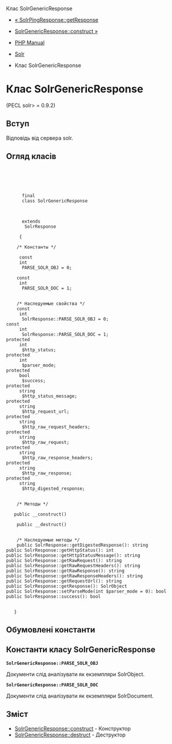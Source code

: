 Клас SolrGenericResponse

-   [« SolrPingResponse::getResponse](solrpingresponse.getresponse.md)
    
-   [SolrGenericResponse::construct »](solrgenericresponse.construct.md)
    
-   [PHP Manual](index.md)
    
-   [Solr](book.solr.md)
    
-   Клас SolrGenericResponse
    

# Клас SolrGenericResponse

(PECL solr> = 0.9.2)

## Вступ

Відповідь від сервера solr.

## Огляд класів

```classsynopsis



    
     
      final
      class SolrGenericResponse
     

     
      extends
       SolrResponse
     
     {

    /* Константы */
    
     const
     int
      PARSE_SOLR_OBJ = 0;

    const
     int
      PARSE_SOLR_DOC = 1;


    /* Наследуемые свойства */
    const
     int
      SolrResponse::PARSE_SOLR_OBJ = 0;
const
     int
      SolrResponse::PARSE_SOLR_DOC = 1;
protected
     int
      $http_status;
protected
     int
      $parser_mode;
protected
     bool
      $success;
protected
     string
      $http_status_message;
protected
     string
      $http_request_url;
protected
     string
      $http_raw_request_headers;
protected
     string
      $http_raw_request;
protected
     string
      $http_raw_response_headers;
protected
     string
      $http_raw_response;
protected
     string
      $http_digested_response;


    /* Методы */
    
   public __construct()

    public __destruct()


    /* Наследуемые методы */
    public SolrResponse::getDigestedResponse(): string
public SolrResponse::getHttpStatus(): int
public SolrResponse::getHttpStatusMessage(): string
public SolrResponse::getRawRequest(): string
public SolrResponse::getRawRequestHeaders(): string
public SolrResponse::getRawResponse(): string
public SolrResponse::getRawResponseHeaders(): string
public SolrResponse::getRequestUrl(): string
public SolrResponse::getResponse(): SolrObject
public SolrResponse::setParseMode(int $parser_mode = 0): bool
public SolrResponse::success(): bool


   }
```

## Обумовлені константи

## Константи класу SolrGenericResponse

**`SolrGenericResponse::PARSE_SOLR_OBJ`**

Документи слід аналізувати як екземпляри SolrObject.

**`SolrGenericResponse::PARSE_SOLR_DOC`**

Документи слід аналізувати як екземпляри SolrDocument.

## Зміст

-   [SolrGenericResponse::construct](solrgenericresponse.construct.md) - Конструктор
-   [SolrGenericResponse::destruct](solrgenericresponse.destruct.md) - Деструктор
